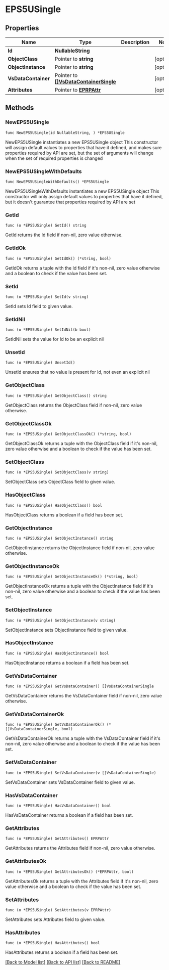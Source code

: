 # EPS5USingle

## Properties

Name | Type | Description | Notes
------------ | ------------- | ------------- | -------------
**Id** | **NullableString** |  | 
**ObjectClass** | Pointer to **string** |  | [optional] 
**ObjectInstance** | Pointer to **string** |  | [optional] 
**VsDataContainer** | Pointer to [**[]VsDataContainerSingle**](VsDataContainerSingle.md) |  | [optional] 
**Attributes** | Pointer to [**EPRPAttr**](EP_RP-Attr.md) |  | [optional] 

## Methods

### NewEPS5USingle

`func NewEPS5USingle(id NullableString, ) *EPS5USingle`

NewEPS5USingle instantiates a new EPS5USingle object
This constructor will assign default values to properties that have it defined,
and makes sure properties required by API are set, but the set of arguments
will change when the set of required properties is changed

### NewEPS5USingleWithDefaults

`func NewEPS5USingleWithDefaults() *EPS5USingle`

NewEPS5USingleWithDefaults instantiates a new EPS5USingle object
This constructor will only assign default values to properties that have it defined,
but it doesn't guarantee that properties required by API are set

### GetId

`func (o *EPS5USingle) GetId() string`

GetId returns the Id field if non-nil, zero value otherwise.

### GetIdOk

`func (o *EPS5USingle) GetIdOk() (*string, bool)`

GetIdOk returns a tuple with the Id field if it's non-nil, zero value otherwise
and a boolean to check if the value has been set.

### SetId

`func (o *EPS5USingle) SetId(v string)`

SetId sets Id field to given value.


### SetIdNil

`func (o *EPS5USingle) SetIdNil(b bool)`

 SetIdNil sets the value for Id to be an explicit nil

### UnsetId
`func (o *EPS5USingle) UnsetId()`

UnsetId ensures that no value is present for Id, not even an explicit nil
### GetObjectClass

`func (o *EPS5USingle) GetObjectClass() string`

GetObjectClass returns the ObjectClass field if non-nil, zero value otherwise.

### GetObjectClassOk

`func (o *EPS5USingle) GetObjectClassOk() (*string, bool)`

GetObjectClassOk returns a tuple with the ObjectClass field if it's non-nil, zero value otherwise
and a boolean to check if the value has been set.

### SetObjectClass

`func (o *EPS5USingle) SetObjectClass(v string)`

SetObjectClass sets ObjectClass field to given value.

### HasObjectClass

`func (o *EPS5USingle) HasObjectClass() bool`

HasObjectClass returns a boolean if a field has been set.

### GetObjectInstance

`func (o *EPS5USingle) GetObjectInstance() string`

GetObjectInstance returns the ObjectInstance field if non-nil, zero value otherwise.

### GetObjectInstanceOk

`func (o *EPS5USingle) GetObjectInstanceOk() (*string, bool)`

GetObjectInstanceOk returns a tuple with the ObjectInstance field if it's non-nil, zero value otherwise
and a boolean to check if the value has been set.

### SetObjectInstance

`func (o *EPS5USingle) SetObjectInstance(v string)`

SetObjectInstance sets ObjectInstance field to given value.

### HasObjectInstance

`func (o *EPS5USingle) HasObjectInstance() bool`

HasObjectInstance returns a boolean if a field has been set.

### GetVsDataContainer

`func (o *EPS5USingle) GetVsDataContainer() []VsDataContainerSingle`

GetVsDataContainer returns the VsDataContainer field if non-nil, zero value otherwise.

### GetVsDataContainerOk

`func (o *EPS5USingle) GetVsDataContainerOk() (*[]VsDataContainerSingle, bool)`

GetVsDataContainerOk returns a tuple with the VsDataContainer field if it's non-nil, zero value otherwise
and a boolean to check if the value has been set.

### SetVsDataContainer

`func (o *EPS5USingle) SetVsDataContainer(v []VsDataContainerSingle)`

SetVsDataContainer sets VsDataContainer field to given value.

### HasVsDataContainer

`func (o *EPS5USingle) HasVsDataContainer() bool`

HasVsDataContainer returns a boolean if a field has been set.

### GetAttributes

`func (o *EPS5USingle) GetAttributes() EPRPAttr`

GetAttributes returns the Attributes field if non-nil, zero value otherwise.

### GetAttributesOk

`func (o *EPS5USingle) GetAttributesOk() (*EPRPAttr, bool)`

GetAttributesOk returns a tuple with the Attributes field if it's non-nil, zero value otherwise
and a boolean to check if the value has been set.

### SetAttributes

`func (o *EPS5USingle) SetAttributes(v EPRPAttr)`

SetAttributes sets Attributes field to given value.

### HasAttributes

`func (o *EPS5USingle) HasAttributes() bool`

HasAttributes returns a boolean if a field has been set.


[[Back to Model list]](../README.md#documentation-for-models) [[Back to API list]](../README.md#documentation-for-api-endpoints) [[Back to README]](../README.md)



